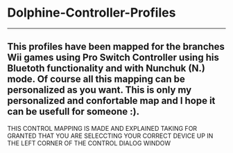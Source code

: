 # Dolphine-Controller-Profiles
----------------------------------------------------------------------------------------------------
This profiles have been mapped for the branches Wii games using Pro Switch Controller using his Bluetoth functionality 
and with Nunchuk (N.) mode.
Of course all this mapping can be personalized as you want. This is only my personalized and confortable map and I hope it can be usefull for someone :).
----------------------------------------------------------------------------------------------------

THIS CONTROL MAPPING IS MADE AND EXPLAINED TAKING FOR GRANTED THAT YOU ARE SELECCTING YOUR CORRECT DEVICE UP IN THE LEFT CORNER OF THE CONTROL DIALOG WINDOW
